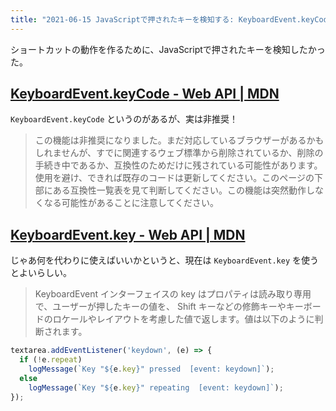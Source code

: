 ```yaml
---
title: "2021-06-15 JavaScriptで押されたキーを検知する: KeyboardEvent.keyCode / KeyboardEvent.key"
---
```


ショートカットの動作を作るために、JavaScriptで押されたキーを検知したかった。

## [KeyboardEvent.keyCode - Web API | MDN](https://developer.mozilla.org/ja/docs/Web/API/KeyboardEvent/keyCode#browser_compatibility)

`KeyboardEvent.keyCode` というのがあるが、実は非推奨！

> この機能は非推奨になりました。まだ対応しているブラウザーがあるかもしれませんが、すでに関連するウェブ標準から削除されているか、削除の手続き中であるか、互換性のためだけに残されている可能性があります。使用を避け、できれば既存のコードは更新してください。このページの下部にある互換性一覧表を見て判断してください。この機能は突然動作しなくなる可能性があることに注意してください。

## [KeyboardEvent.key - Web API | MDN](https://developer.mozilla.org/ja/docs/Web/API/KeyboardEvent/key)

じゃあ何を代わりに使えばいいかというと、現在は `KeyboardEvent.key` を使うとよいらしい。

> KeyboardEvent インターフェイスの key はプロパティは読み取り専用で、ユーザーが押したキーの値を、 Shift キーなどの修飾キーやキーボードのロケールやレイアウトを考慮した値で返します。値は以下のように判断されます。

```js
textarea.addEventListener('keydown', (e) => {
  if (!e.repeat)
    logMessage(`Key "${e.key}" pressed  [event: keydown]`);
  else
    logMessage(`Key "${e.key}" repeating  [event: keydown]`);
});
```
